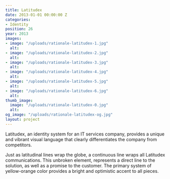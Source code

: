 ```yaml
---
title: Latitudex
date: 2013-01-01 00:00:00 Z
categories:
- Identity
position: 26
year: 2013
images:
- image: "/uploads/rationale-latitudex-1.jpg"
  alt:
- image: "/uploads/rationale-latitudex-2.jpg"
  alt:
- image: "/uploads/rationale-latitudex-3.jpg"
  alt:
- image: "/uploads/rationale-latitudex-4.jpg"
  alt:
- image: "/uploads/rationale-latitudex-5.jpg"
  alt:
- image: "/uploads/rationale-latitudex-6.jpg"
  alt:
thumb_image:
  image: "/uploads/rationale-latitudex-0.jpg"
  alt:
og_image: "/uploads/rationale-latitudex-og.jpg"
layout: project
---
```


Latitudex, an identity system for an IT services company, provides a unique and vibrant visual language that clearly differentiates the company from competitors.


Just as latitudinal lines wrap the globe, a continuous line wraps all Latitudex communications. This unbroken element, represents a direct line to the solution, as well as a promise to the customer. The primary system of yellow-orange color provides a bright and optimistic accent to all pieces.
